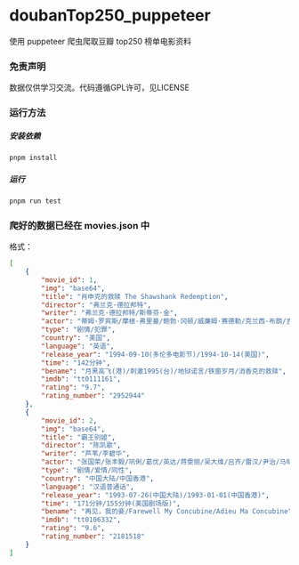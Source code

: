 # doubanTop250_puppeteer

使用 puppeteer 爬虫爬取豆瓣 top250 榜单电影资料

### 免责声明

数据仅供学习交流。代码遵循GPL许可，见LICENSE

### 运行方法

##### 安装依赖

```bash
pnpm install
```

##### 运行

```bash
pnpm run test
```

### 爬好的数据已经在 movies.json 中

格式：

```json
[
	{
		"movie_id": 1,
		"img": "base64",
		"title": "肖申克的救赎 The Shawshank Redemption",
		"director": "弗兰克·德拉邦特",
		"writer": "弗兰克·德拉邦特/斯蒂芬·金",
		"actor": "蒂姆·罗宾斯/摩根·弗里曼/鲍勃·冈顿/威廉姆·赛德勒/克兰西·布朗/吉尔·贝罗斯/马克·罗斯顿/詹姆斯·惠特摩/杰弗里·德曼/拉里·布兰登伯格/尼尔·吉恩托利/布赖恩·利比/大卫·普罗瓦尔/约瑟夫·劳格诺/祖德·塞克利拉/保罗·麦克兰尼/芮妮·布莱恩/阿方索·弗里曼/V·J·福斯特/弗兰克·梅德拉诺/马克·迈尔斯/尼尔·萨默斯/耐德·巴拉米/布赖恩·戴拉特/唐·麦克马纳斯",
		"type": "剧情/犯罪",
		"country": "美国",
		"language": "英语",
		"release_year": "1994-09-10(多伦多电影节)/1994-10-14(美国)",
		"time": "142分钟",
		"bename": "月黑高飞(港)/刺激1995(台)/地狱诺言/铁窗岁月/消香克的救赎",
		"imdb": "tt0111161",
		"rating": "9.7",
		"rating_number": "2952944"
	},
	{
		"movie_id": 2,
		"img": "base64",
		"title": "霸王别姬",
		"director": "陈凯歌",
		"writer": "芦苇/李碧华",
		"actor": "张国荣/张丰毅/巩俐/葛优/英达/蒋雯丽/吴大维/吕齐/雷汉/尹治/马明威/费振翔/智一桐/李春/赵海龙/李丹/童弟/沈慧芬/黄斐/徐杰",
		"type": "剧情/爱情/同性",
		"country": "中国大陆/中国香港",
		"language": "汉语普通话",
		"release_year": "1993-07-26(中国大陆)/1993-01-01(中国香港)",
		"time": "171分钟/155分钟(美国剧场版)",
		"bename": "再见，我的妾/Farewell My Concubine/Adieu Ma Concubine",
		"imdb": "tt0106332",
		"rating": "9.6",
		"rating_number": "2181518"
	}
]
```

